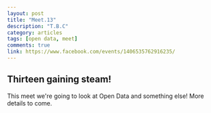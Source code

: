 ```yaml
---
layout: post
title: "Meet.13"
description: "T.B.C"
category: articles
tags: [open data, meet]
comments: true
link: https://www.facebook.com/events/1406535762916235/
---
```


## Thirteen gaining steam!

This meet we're going to look at Open Data and something else! More details to come.
